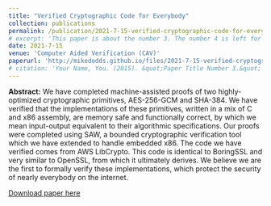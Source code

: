 ```yaml
---
title: "Verified Cryptographic Code for Everybody"
collection: publications
permalink: /publication/2021-7-15-verified-cryptographic-code-for-everybody
# excerpt: 'This paper is about the number 3. The number 4 is left for future work.'
date: 2021-7-15
venue: 'Computer Aided Verification (CAV)'
paperurl: 'http://mikedodds.github.io/files/2021-7-15-verified-cryptographic-code-for-everybody.pdf'
# citation: 'Your Name, You. (2015). &quot;Paper Title Number 3.&quot; <i>Journal 1</i>. 1(3).'
---
```


**Abstract:** We have completed machine-assisted proofs of two highly- optimized cryptographic primitives, AES-256-GCM and SHA-384. We have verified that the implementations of these primitives, written in a mix of C and x86 assembly, are memory safe and functionally correct, by which we mean input-output equivalent to their algorithmic specifications. Our proofs were completed using SAW, a bounded cryptographic verification tool which we have extended to handle embedded x86. The code we have verified comes from AWS LibCrypto. This code is identical to BoringSSL and very similar to OpenSSL, from which it ultimately derives. We believe we are the first to formally verify these implementations, which protect the security of nearly everybody on the internet.

[Download paper here](http://mikedodds.github.io/files/2021-7-15-verified-cryptographic-code-for-everybody.pdf)
